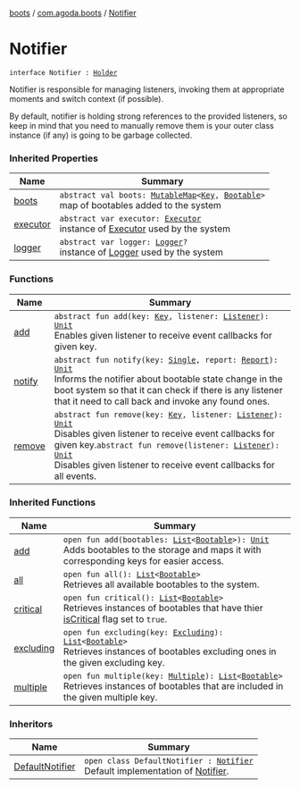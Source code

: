 [boots](../../index.md) / [com.agoda.boots](../index.md) / [Notifier](./index.md)

# Notifier

`interface Notifier : `[`Holder`](../-holder/index.md)

Notifier is responsible for managing listeners, invoking them at appropriate
moments and switch context (if possible).

By default, notifier is holding strong references to the provided listeners, so
keep in mind that you need to manually remove them is your outer class instance (if any)
is going to be garbage collected.

### Inherited Properties

| Name | Summary |
|---|---|
| [boots](../-holder/boots.md) | `abstract val boots: `[`MutableMap`](https://kotlinlang.org/api/latest/jvm/stdlib/kotlin.collections/-mutable-map/index.html)`<`[`Key`](../-key/index.md)`, `[`Bootable`](../-bootable/index.md)`>`<br>map of bootables added to the system |
| [executor](../-holder/executor.md) | `abstract var executor: `[`Executor`](../-executor/index.md)<br>instance of [Executor](../-executor/index.md) used by the system |
| [logger](../-holder/logger.md) | `abstract var logger: `[`Logger`](../-logger/index.md)`?`<br>instance of [Logger](../-logger/index.md) used by the system |

### Functions

| Name | Summary |
|---|---|
| [add](add.md) | `abstract fun add(key: `[`Key`](../-key/index.md)`, listener: `[`Listener`](../-listener/index.md)`): `[`Unit`](https://kotlinlang.org/api/latest/jvm/stdlib/kotlin/-unit/index.html)<br>Enables given listener to receive event callbacks for given key. |
| [notify](notify.md) | `abstract fun notify(key: `[`Single`](../-key/-single/index.md)`, report: `[`Report`](../-report/index.md)`): `[`Unit`](https://kotlinlang.org/api/latest/jvm/stdlib/kotlin/-unit/index.html)<br>Informs the notifier about bootable state change in the boot system so that it can check if there is any listener that it need to call back and invoke any found ones. |
| [remove](remove.md) | `abstract fun remove(key: `[`Key`](../-key/index.md)`, listener: `[`Listener`](../-listener/index.md)`): `[`Unit`](https://kotlinlang.org/api/latest/jvm/stdlib/kotlin/-unit/index.html)<br>Disables given listener to receive event callbacks for given key.`abstract fun remove(listener: `[`Listener`](../-listener/index.md)`): `[`Unit`](https://kotlinlang.org/api/latest/jvm/stdlib/kotlin/-unit/index.html)<br>Disables given listener to receive event callbacks for all events. |

### Inherited Functions

| Name | Summary |
|---|---|
| [add](../-holder/add.md) | `open fun add(bootables: `[`List`](https://kotlinlang.org/api/latest/jvm/stdlib/kotlin.collections/-list/index.html)`<`[`Bootable`](../-bootable/index.md)`>): `[`Unit`](https://kotlinlang.org/api/latest/jvm/stdlib/kotlin/-unit/index.html)<br>Adds bootables to the storage and maps it with corresponding keys for easier access. |
| [all](../-holder/all.md) | `open fun all(): `[`List`](https://kotlinlang.org/api/latest/jvm/stdlib/kotlin.collections/-list/index.html)`<`[`Bootable`](../-bootable/index.md)`>`<br>Retrieves all available bootables to the system. |
| [critical](../-holder/critical.md) | `open fun critical(): `[`List`](https://kotlinlang.org/api/latest/jvm/stdlib/kotlin.collections/-list/index.html)`<`[`Bootable`](../-bootable/index.md)`>`<br>Retrieves instances of bootables that have thier [isCritical](../-bootable/is-critical.md) flag set to `true`. |
| [excluding](../-holder/excluding.md) | `open fun excluding(key: `[`Excluding`](../-key/-excluding/index.md)`): `[`List`](https://kotlinlang.org/api/latest/jvm/stdlib/kotlin.collections/-list/index.html)`<`[`Bootable`](../-bootable/index.md)`>`<br>Retrieves instances of bootables excluding ones in the given excluding key. |
| [multiple](../-holder/multiple.md) | `open fun multiple(key: `[`Multiple`](../-key/-multiple/index.md)`): `[`List`](https://kotlinlang.org/api/latest/jvm/stdlib/kotlin.collections/-list/index.html)`<`[`Bootable`](../-bootable/index.md)`>`<br>Retrieves instances of bootables that are included in the given multiple key. |

### Inheritors

| Name | Summary |
|---|---|
| [DefaultNotifier](../../com.agoda.boots.impl/-default-notifier/index.md) | `open class DefaultNotifier : `[`Notifier`](./index.md)<br>Default implementation of [Notifier](./index.md). |
